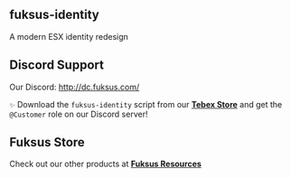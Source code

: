 ## fuksus-identity
A modern ESX identity redesign
## Discord Support
Our Discord: http://dc.fuksus.com/

`✨` Download the `fuksus-identity` script from our **[Tebex Store](https://resources.fuksus.com/package/5709916)** and get the `@Customer` role on our Discord server!
## Fuksus Store
Check out our other products at **[Fuksus Resources](https://resources.fuksus.com/)**
